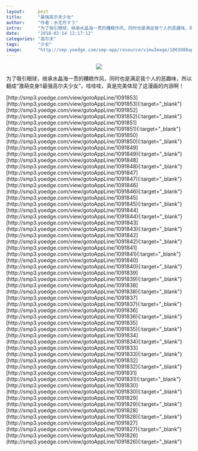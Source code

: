 ```yaml
---
layout:     post
title:      "最强高尔夫少女"
author:     "作者：水无月すう"
intro:      "为了吸引眼球，继承水晶海一贯的糟糕作风，同时也是满足我个人的恶趣味，所以翻成“激萌变身!!最强高尔夫少女”，哇哇哇，真是完美体现了这漫画的内涵啊！"
date:       "2018-02-14 12:17:12"
categories: "高尔夫"
tags:       "少女"
image:      "http://smp.yoedge.com/smp-app/resource/viewImage/1003088appline.png"
---
```

<div style="text-align: center">
<p><img src="http://smp.yoedge.com/smp-app/resource/viewImage/1003088appline.png"/></p>
</div>
<p class="post-meta">
<span>为了吸引眼球，继承水晶海一贯的糟糕作风，同时也是满足我个人的恶趣味，所以翻成“激萌变身!!最强高尔夫少女”，哇哇哇，真是完美体现了这漫画的内涵啊！</span>
</p>
[http://smp3.yoedge.com/view/gotoAppLine/1091853](http://smp3.yoedge.com/view/gotoAppLine/1091853){:target="_blank"}
[http://smp3.yoedge.com/view/gotoAppLine/1091852](http://smp3.yoedge.com/view/gotoAppLine/1091852){:target="_blank"}
[http://smp3.yoedge.com/view/gotoAppLine/1091851](http://smp3.yoedge.com/view/gotoAppLine/1091851){:target="_blank"}
[http://smp3.yoedge.com/view/gotoAppLine/1091850](http://smp3.yoedge.com/view/gotoAppLine/1091850){:target="_blank"}
[http://smp3.yoedge.com/view/gotoAppLine/1091849](http://smp3.yoedge.com/view/gotoAppLine/1091849){:target="_blank"}
[http://smp3.yoedge.com/view/gotoAppLine/1091848](http://smp3.yoedge.com/view/gotoAppLine/1091848){:target="_blank"}
[http://smp3.yoedge.com/view/gotoAppLine/1091847](http://smp3.yoedge.com/view/gotoAppLine/1091847){:target="_blank"}
[http://smp3.yoedge.com/view/gotoAppLine/1091846](http://smp3.yoedge.com/view/gotoAppLine/1091846){:target="_blank"}
[http://smp3.yoedge.com/view/gotoAppLine/1091845](http://smp3.yoedge.com/view/gotoAppLine/1091845){:target="_blank"}
[http://smp3.yoedge.com/view/gotoAppLine/1091844](http://smp3.yoedge.com/view/gotoAppLine/1091844){:target="_blank"}
[http://smp3.yoedge.com/view/gotoAppLine/1091843](http://smp3.yoedge.com/view/gotoAppLine/1091843){:target="_blank"}
[http://smp3.yoedge.com/view/gotoAppLine/1091842](http://smp3.yoedge.com/view/gotoAppLine/1091842){:target="_blank"}
[http://smp3.yoedge.com/view/gotoAppLine/1091841](http://smp3.yoedge.com/view/gotoAppLine/1091841){:target="_blank"}
[http://smp3.yoedge.com/view/gotoAppLine/1091840](http://smp3.yoedge.com/view/gotoAppLine/1091840){:target="_blank"}
[http://smp3.yoedge.com/view/gotoAppLine/1091839](http://smp3.yoedge.com/view/gotoAppLine/1091839){:target="_blank"}
[http://smp3.yoedge.com/view/gotoAppLine/1091838](http://smp3.yoedge.com/view/gotoAppLine/1091838){:target="_blank"}
[http://smp3.yoedge.com/view/gotoAppLine/1091837](http://smp3.yoedge.com/view/gotoAppLine/1091837){:target="_blank"}
[http://smp3.yoedge.com/view/gotoAppLine/1091836](http://smp3.yoedge.com/view/gotoAppLine/1091836){:target="_blank"}
[http://smp3.yoedge.com/view/gotoAppLine/1091835](http://smp3.yoedge.com/view/gotoAppLine/1091835){:target="_blank"}
[http://smp3.yoedge.com/view/gotoAppLine/1091834](http://smp3.yoedge.com/view/gotoAppLine/1091834){:target="_blank"}
[http://smp3.yoedge.com/view/gotoAppLine/1091833](http://smp3.yoedge.com/view/gotoAppLine/1091833){:target="_blank"}
[http://smp3.yoedge.com/view/gotoAppLine/1091832](http://smp3.yoedge.com/view/gotoAppLine/1091832){:target="_blank"}
[http://smp3.yoedge.com/view/gotoAppLine/1091831](http://smp3.yoedge.com/view/gotoAppLine/1091831){:target="_blank"}
[http://smp3.yoedge.com/view/gotoAppLine/1091830](http://smp3.yoedge.com/view/gotoAppLine/1091830){:target="_blank"}
[http://smp3.yoedge.com/view/gotoAppLine/1091829](http://smp3.yoedge.com/view/gotoAppLine/1091829){:target="_blank"}
[http://smp3.yoedge.com/view/gotoAppLine/1091828](http://smp3.yoedge.com/view/gotoAppLine/1091828){:target="_blank"}
[http://smp3.yoedge.com/view/gotoAppLine/1091827](http://smp3.yoedge.com/view/gotoAppLine/1091827){:target="_blank"}
[http://smp3.yoedge.com/view/gotoAppLine/1091826](http://smp3.yoedge.com/view/gotoAppLine/1091826){:target="_blank"}


